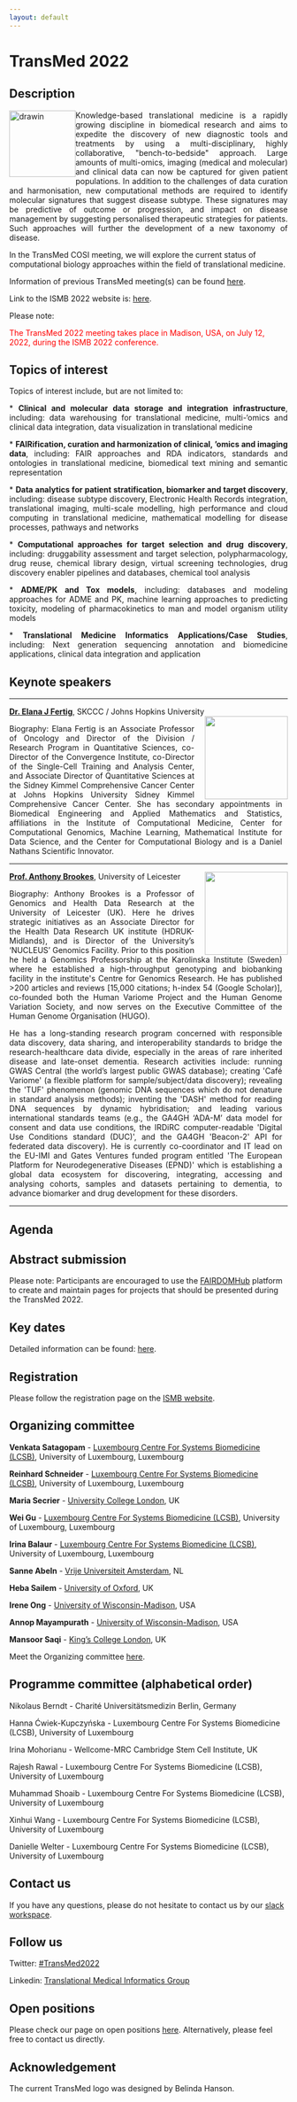 ```yaml
---
layout: default
---
```


# TransMed 2022

## Description

<img src="pics/transmed_logo.jpg" alt="drawin" style="float: left" width="120"/> 

<p style="text-align: justify;"> Knowledge-based translational medicine is a rapidly growing discipline in biomedical research and aims to expedite the discovery of new diagnostic tools and treatments by using a multi-disciplinary, highly collaborative, "bench-to-bedside" approach. Large amounts of multi-omics, imaging (medical and molecular) and clinical data can now be captured for given patient populations. In addition to the challenges of data curation and harmonisation, new computational methods are required to identify molecular signatures that suggest disease subtype. These signatures may be predictive of outcome or progression, and impact on disease management by suggesting personalised therapeutic strategies for patients. Such approaches will further the development of a new taxonomy of disease.</p>

In the TransMed COSI meeting, we will explore the current status of computational biology approaches within the field of translational medicine. 

Information of previous TransMed meeting(s) can be found [here](https://transmed.github.io/TransMed_history).

Link to the ISMB 2022 website is: [here](https://www.iscb.org/ismb2022).

Please note:

<span style="color:red">The TransMed 2022 meeting takes place in Madison, USA, on July 12, 2022, during the ISMB 2022 conference. </span>

## Topics of interest

Topics of interest include, but are not limited to:

<p style="text-align: justify;">
 * <b>Clinical and molecular data storage and integration infrastructure</b>, including: data warehousing for translational medicine, multi-‘omics and clinical data integration, data visualization in translational medicine </p>

<p style="text-align: justify;">
  * <b>FAIRification, curation and harmonization of clinical, ’omics and imaging data</b>, including: FAIR approaches and RDA indicators, standards and ontologies in translational medicine, biomedical text mining and semantic representation
</p>
<p style="text-align: justify;">
  * <b>Data analytics for patient stratification, biomarker and target discovery</b>, including: disease subtype discovery, Electronic Health Records integration, translational imaging, multi-scale modelling, high performance and cloud computing in translational medicine, mathematical modelling for disease processes, pathways and networks
</p>
<p style="text-align: justify;">
  * <b>Computational approaches for target selection and drug discovery</b>, including: druggability assessment and target selection, polypharmacology, drug reuse, chemical library design, virtual screening technologies, drug discovery enabler pipelines and databases, chemical tool analysis
</p>
<p style="text-align: justify;">
  * <b>ADME/PK and Tox models</b>, including: databases and modeling approaches for ADME and PK, machine learning approaches to predicting toxicity, modeling of pharmacokinetics to man and model organism utility models
</p>
<p style="text-align: justify;">
 * <b>Translational Medicine Informatics Applications/Case Studies</b>, including: Next generation sequencing annotation and biomedicine applications, clinical data integration and application
</p>

## Keynote speakers

<hr />
	
**[Dr. Elana J Fertig](https://fertiglab.com/)**, SKCCC / Johns Hopkins University
<img align="right" src="../pics/keynote2022/ElanaFertig.jpg" width="150" style="padding-left:16px"/>

<p style="text-align: justify; padding-right:10px;">	
Biography: Elana Fertig is an Associate Professor of Oncology and Director of the Division / Research Program in Quantitative Sciences, co-Director of the Convergence Institute, co-Director of the Single-Cell Training and Analysis Center, and Associate Director of Quantitative Sciences at the Sidney Kimmel Comprehensive Cancer Center at Johns Hopkins University Sidney Kimmel Comprehensive Cancer Center. She has secondary appointments in Biomedical Engineering and Applied Mathematics and Statistics, affiliations in the Institute of Computational Medicine, Center for Computational Genomics, Machine Learning, Mathematical Institute for Data Science, and the Center for Computational Biology and is a Daniel Nathans Scientific Innovator.
</p>

<hr />

**[Prof. Anthony Brookes](https://www2.le.ac.uk/departments/genetics/people/brookes)**, University of Leicester
<img align="right" src="../pics/keynote2022/AnthonyBrookes.png" width="150" style="padding-left:16px"/>

<p style="text-align: justify; padding-right:10px;">	
Biography: Anthony Brookes is a Professor of Genomics and Health Data Research at the University of Leicester (UK). Here he drives strategic initiatives as an Associate Director for the Health Data Research UK institute (HDRUK-Midlands), and is Director of the University’s ‘NUCLEUS’ Genomics Facility. Prior to this position he held a Genomics Professorship at the Karolinska Institute (Sweden) where he established a high-throughput genotyping and biobanking facility in the institute's Centre for Genomics Research. He has published >200 articles and reviews [15,000 citations; h-index 54 (Google Scholar)], co-founded both the Human Variome Project and the Human Genome Variation Society, and now serves on the Executive Committee of the Human Genome Organisation (HUGO). </p>
<p style="text-align: justify; padding-right:10px;">	
He has a long-standing research program concerned with responsible data discovery, data sharing, and interoperability standards to bridge the research-healthcare data divide, especially in the areas of rare inherited disease and late-onset dementia. Research activities include: running GWAS Central (the world’s largest public GWAS database); creating 'Café Variome' (a flexible platform for sample/subject/data discovery); revealing the 'TUF' phenomenon (genomic DNA sequences which do not denature in standard analysis methods); inventing the 'DASH' method for reading DNA sequences by dynamic hybridisation; and leading various international standards teams (e.g., the GA4GH ‘ADA-M’ data model for consent and data use conditions, the IRDiRC computer-readable 'Digital Use Conditions standard (DUC)', and the GA4GH 'Beacon-2' API for federated data discovery). He is currently co-coordinator and IT lead on the EU-IMI and Gates Ventures  funded program entitled 'The European Platform for Neurodegenerative Diseases (EPND)' which is establishing a global data ecosystem for discovering, integrating, accessing and analysing cohorts, samples and datasets pertaining to dementia, to advance biomarker and drug development for these disorders. 
</p>

<hr />
	

## Agenda

<!-- Please check [here](https://www.iscb.org/cms_addon/conferences/ismbeccb2021/tracks/transmed) the schedule of the TransMed 2021 COSI meeting. -->

## Abstract submission

<!-- Authors are invited to submit abstracts (1 page) for presentations and posters by <span style="color:red">May 6, 2021</span>. Acceptance notification will be sent out by <span style="color:blue">May 27, 2021</span>. The deadline for late poster submission is June 3, 2021, with acceptance notification on June 10, 2021. 

For proceedings submission, the deadline is <span style="color:blue">January 28, 2021</span>.

Please use the EasyChair submission system [here](https://easychair.org/conferences/?conf=ismbeccb2021abstracts). -->

Please note: Participants are encouraged to use the [FAIRDOMHub](https://fairdomhub.org/) platform to create and maintain pages for projects that should be presented during the TransMed 2022.

## Key dates
<!--
**Abstract submissions deadline**: 
<br /><span style="color:red">May 6, 2021 (EDT)</span>

**Poster and Presentation acceptance notifications**:
<br />May 27, 2021

**Late Posters submissions deadline**: 
<br />June 3, 2021 (EDT)

**Late Posters Acceptance Notifications**: 
<br />June 10, 2021

***Poster & Talk Pre-recorded talk presentations uploaded for virtual conference platform**: 
<br />July 8, 2021

**TransMed 2021 COSI meeting**: 
<br />July 25 - 26, 2021
-->

Detailed information can be found: [here](https://www.iscb.org/ismb2022-key-dates).

## Registration
Please follow the registration page on the [ISMB website](https://www.iscb.org/ismb2022-register).

## Organizing committee

**Venkata Satagopam** - [Luxembourg Centre For Systems Biomedicine (LCSB)](http://wwwfr.uni.lu/lcsb), University of Luxembourg, Luxembourg

**Reinhard Schneider** - [Luxembourg Centre For Systems Biomedicine (LCSB)](http://wwwfr.uni.lu/lcsb), University of Luxembourg, Luxembourg

**Maria Secrier** - [University College London](https://www.ucl.ac.uk/), UK

**Wei Gu** - [Luxembourg Centre For Systems Biomedicine (LCSB)](http://wwwfr.uni.lu/lcsb), University of Luxembourg, Luxembourg

**Irina Balaur** - [Luxembourg Centre For Systems Biomedicine (LCSB)](http://wwwfr.uni.lu/lcsb), University of Luxembourg, Luxembourg

**Sanne Abeln** - [Vrije Universiteit Amsterdam](https://research.vu.nl/), NL

**Heba Sailem** - [University of Oxford](https://eng.ox.ac.uk/people/heba-sailem/), UK

**Irene Ong** - [University of Wisconsin-Madison](https://www.wisc.edu/), USA

**Annop Mayampurath** - [University of Wisconsin-Madison](https://www.wisc.edu/), USA

**Mansoor Saqi** - [King’s College London](https://www.kcl.ac.uk/), UK

Meet the Organizing committee [here](https://transmed.github.io/team/).

## Programme committee (alphabetical order)

Nikolaus Berndt - Charité Universitätsmedizin Berlin, Germany

Hanna Ćwiek-Kupczyńska - Luxembourg Centre For Systems Biomedicine (LCSB), University of Luxembourg  

Irina Mohorianu - Wellcome-MRC Cambridge Stem Cell Institute, UK  

Rajesh  Rawal - Luxembourg Centre For Systems Biomedicine (LCSB), University of Luxembourg  

Muhammad  Shoaib - Luxembourg Centre For Systems Biomedicine (LCSB), University of Luxembourg 

Xinhui  Wang -  Luxembourg Centre For Systems Biomedicine (LCSB), University of Luxembourg  

Danielle  Welter  - Luxembourg Centre For Systems Biomedicine (LCSB), University of Luxembourg

## Contact us

If you have any questions, please do not hesitate to contact us by our [slack workspace](https://ismbtransmedcosi.slack.com).

## Follow us

Twitter: [#TransMed2022](https://twitter.com/cosi_transmed)

Linkedin: [Translational Medical Informatics Group](https://www.linkedin.com/groups/8478286)

## Open positions

Please check our page on open positions [here](https://transmed.github.io/open-positions/). Alternatively, please feel free to contact us directly.

## Acknowledgement

The current TransMed logo was designed by Belinda Hanson.

